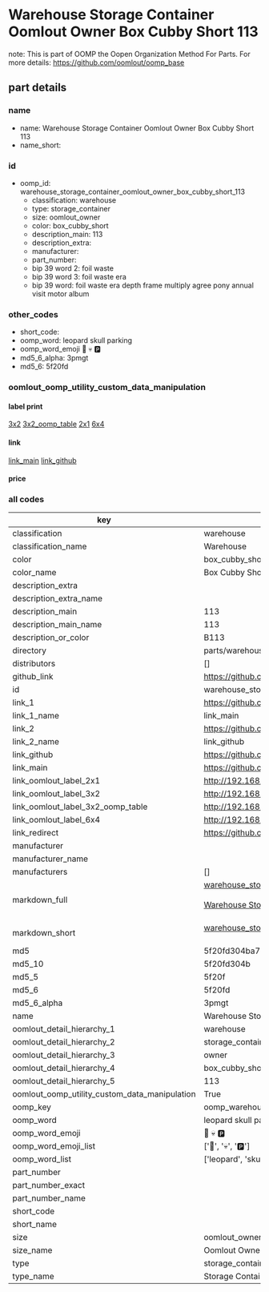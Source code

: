 # Warehouse Storage Container Oomlout Owner Box Cubby Short 113  

note: This is part of OOMP the Oopen Organization Method For Parts. For more details: https://github.com/oomlout/oomp_base

##  part details
  







### name
* name: Warehouse Storage Container Oomlout Owner Box Cubby Short 113
* name_short: 
### id
* oomp_id: warehouse_storage_container_oomlout_owner_box_cubby_short_113
  * classification: warehouse
  * type: storage_container
  * size: oomlout_owner
  * color: box_cubby_short
  * description_main: 113
  * description_extra: 
  * manufacturer: 
  * part_number: 
  * bip 39 word 2: foil waste
  * bip 39 word 3: foil waste era
  * bip 39 word: foil waste era depth frame multiply agree pony annual visit motor album

### other_codes
* short_code: 
* oomp_word: leopard skull parking
* oomp_word_emoji :leopard: :skull: :parking:
* md5_6_alpha: 3pmgt
* md5_6: 5f20fd






### oomlout_oomp_utility_custom_data_manipulation
#### label print
[3x2](http://192.168.1.245:1112/?label=oomp%203pmgt)
[3x2_oomp_table](http://192.168.1.108:1112/?label=oomp%203pmgt)
[2x1](http://192.168.1.242:1112/?label=oomp%203pmgt)
[6x4](http://192.168.1.55:1112/?label=oomp%203pmgt)    

#### link

[link_main](https://github.com/oomlout/oomlout_oomp_version_1_messy/tree/main/parts/warehouse_storage_container_oomlout_owner_box_cubby_short_113) [link_github](https://github.com/oomlout/oomlout_oomp_version_1_messy/tree/main/parts/warehouse_storage_container_oomlout_owner_box_cubby_short_113)                             

#### price







### all codes 
| key | value |  
| --- | --- |  
| classification | warehouse |  
| classification_name | Warehouse |  
| color | box_cubby_short |  
| color_name | Box Cubby Short |  
| description_extra |  |  
| description_extra_name |  |  
| description_main | 113 |  
| description_main_name | 113 |  
| description_or_color | B113 |  
| directory | parts/warehouse_storage_container_oomlout_owner_box_cubby_short_113 |  
| distributors | [] |  
| github_link | https://github.com/oomlout/oomlout_oomp_part_src/tree/main/parts/warehouse_storage_container_oomlout_owner_box_cubby_short_113 |  
| id | warehouse_storage_container_oomlout_owner_box_cubby_short_113 |  
| link_1 | https://github.com/oomlout/oomlout_oomp_version_1_messy/tree/main/parts/warehouse_storage_container_oomlout_owner_box_cubby_short_113 |  
| link_1_name | link_main |  
| link_2 | https://github.com/oomlout/oomlout_oomp_version_1_messy/tree/main/parts/warehouse_storage_container_oomlout_owner_box_cubby_short_113 |  
| link_2_name | link_github |  
| link_github | https://github.com/oomlout/oomlout_oomp_version_1_messy/tree/main/parts/warehouse_storage_container_oomlout_owner_box_cubby_short_113 |  
| link_main | https://github.com/oomlout/oomlout_oomp_version_1_messy/tree/main/parts/warehouse_storage_container_oomlout_owner_box_cubby_short_113 |  
| link_oomlout_label_2x1 | http://192.168.1.242:1112/?label=oomp%203pmgt |  
| link_oomlout_label_3x2 | http://192.168.1.245:1112/?label=oomp%203pmgt |  
| link_oomlout_label_3x2_oomp_table | http://192.168.1.108:1112/?label=oomp%203pmgt |  
| link_oomlout_label_6x4 | http://192.168.1.55:1112/?label=oomp%203pmgt |  
| link_redirect | https://github.com/oomlout/oomlout_oomp_version_1_messy/tree/main/parts/warehouse_storage_container_oomlout_owner_box_cubby_short_113 |  
| manufacturer |  |  
| manufacturer_name |  |  
| manufacturers | [] |  
| markdown_full | [warehouse_storage_container_oomlout_owner_box_cubby_short_113](none)<br>[](none)<br>[Warehouse Storage Container Oomlout Owner Box Cubby Short 113](none)<br><br> |  
| markdown_short | [warehouse_storage_container_oomlout_owner_box_cubby_short_113](none)<br><br> |  
| md5 | 5f20fd304ba7e0a245ae43b298bdead3 |  
| md5_10 | 5f20fd304b |  
| md5_5 | 5f20f |  
| md5_6 | 5f20fd |  
| md5_6_alpha | 3pmgt |  
| name | Warehouse Storage Container Oomlout Owner Box Cubby Short 113 |  
| oomlout_detail_hierarchy_1 | warehouse |  
| oomlout_detail_hierarchy_2 | storage_container |  
| oomlout_detail_hierarchy_3 | owner |  
| oomlout_detail_hierarchy_4 | box_cubby_short |  
| oomlout_detail_hierarchy_5 | 113 |  
| oomlout_oomp_utility_custom_data_manipulation | True |  
| oomp_key | oomp_warehouse_storage_container_oomlout_owner_box_cubby_short_113 |  
| oomp_word | leopard skull parking |  
| oomp_word_emoji | :leopard: :skull: :parking: |  
| oomp_word_emoji_list | [':leopard:', ':skull:', ':parking:'] |  
| oomp_word_list | ['leopard', 'skull', 'parking'] |  
| part_number |  |  
| part_number_exact |  |  
| part_number_name |  |  
| short_code |  |  
| short_name |  |  
| size | oomlout_owner |  
| size_name | Oomlout Owner |  
| type | storage_container |  
| type_name | Storage Container |  
